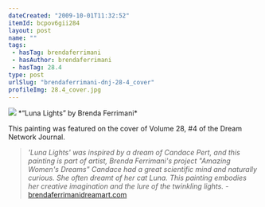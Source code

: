 ```yaml
---
dateCreated: "2009-10-01T11:32:52"
itemId: bcpov6gii284
layout: post
name: ""
tags:
 - hasTag: brendaferrimani
 - hasAuthor: brendaferrimani
 - hasTag: 28.4
type: post
urlSlug: "brendaferrimani-dnj-28-4_cover"
profileImg: 28.4_cover.jpg
---
```


<img src="../images/28.4_cover.jpg" width="auto" height="auto"/>
*“Luna Lights” by Brenda Ferrimani*

This painting was featured on the cover of Volume 28, #4 of the Dream Network Journal.

> *'Luna Lights' was inspired by a dream of Candace Pert, and this painting is part of artist, Brenda Ferrimani's project "Amazing Women's Dreams" Candace had a great scientific mind and naturally curious. She often dreamt of her cat Luna. This painting embodies her creative imagination and the lure of the twinkling lights.* - [brendaferrimanidreamart.com](https://brendaferrimanidreamart.com/art/shop/)